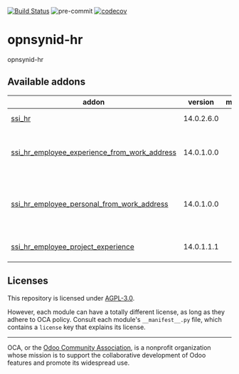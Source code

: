 [![Build Status](https://travis-ci.com/open-synergy/opnsynid-hr.svg?branch=14.0)](https://travis-ci.com/open-synergy/opnsynid-hr)
![pre-commit](https://github.com/open-synergy/opnsynid-hr/actions/workflows/pre-commit.yml/badge.svg)
[![codecov](https://codecov.io/gh/open-synergy/opnsynid-hr/branch/14.0/graph/badge.svg)](https://codecov.io/gh/open-synergy/opnsynid-hr)

<!-- /!\ do not modify above this line -->

# opnsynid-hr

opnsynid-hr

<!-- /!\ do not modify below this line -->

<!-- prettier-ignore-start -->

[//]: # (addons)

Available addons
----------------
addon | version | maintainers | summary
--- | --- | --- | ---
[ssi_hr](ssi_hr/) | 14.0.2.6.0 |  | Human Resource
[ssi_hr_employee_experience_from_work_address](ssi_hr_employee_experience_from_work_address/) | 14.0.1.0.0 |  | Employee Experience From Home Address
[ssi_hr_employee_personal_from_work_address](ssi_hr_employee_personal_from_work_address/) | 14.0.1.0.0 |  | Employee Personal Information From Home Address
[ssi_hr_employee_project_experience](ssi_hr_employee_project_experience/) | 14.0.1.1.1 |  | Employee Project Experience

[//]: # (end addons)

<!-- prettier-ignore-end -->

## Licenses

This repository is licensed under [AGPL-3.0](LICENSE).

However, each module can have a totally different license, as long as they adhere to OCA
policy. Consult each module's `__manifest__.py` file, which contains a `license` key
that explains its license.

----

OCA, or the [Odoo Community Association](http://odoo-community.org/), is a nonprofit
organization whose mission is to support the collaborative development of Odoo features
and promote its widespread use.
